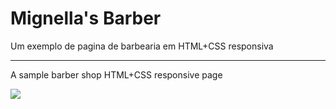 # Mignella's Barber

Um exemplo de pagina de barbearia em HTML+CSS responsiva
__________________________________________

A sample barber shop HTML+CSS  responsive page 

![](gif.gif)